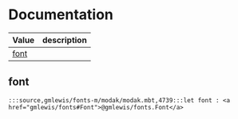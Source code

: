 # Documentation
|Value|description|
|---|---|
|[font](#font)||

## font

```moonbit
:::source,gmlewis/fonts-m/modak/modak.mbt,4739:::let font : <a href="gmlewis/fonts#Font">@gmlewis/fonts.Font</a>
```

